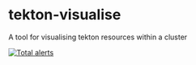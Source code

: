 # tekton-visualise
A tool for visualising tekton resources within a cluster

[![Total alerts](https://img.shields.io/lgtm/alerts/g/stackturing/tekton-visualise.svg?logo=lgtm&logoWidth=18)](https://lgtm.com/projects/g/stackturing/tekton-visualise/alerts/)
